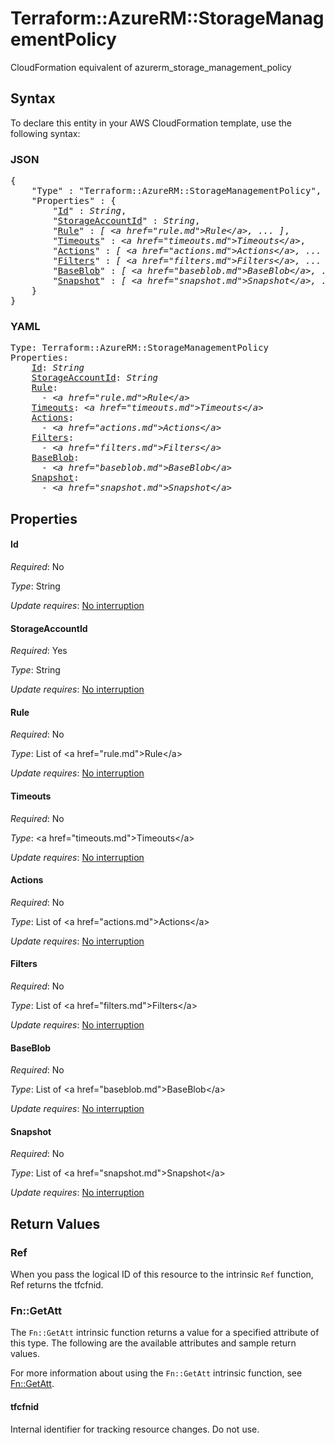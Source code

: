 # Terraform::AzureRM::StorageManagementPolicy

CloudFormation equivalent of azurerm_storage_management_policy

## Syntax

To declare this entity in your AWS CloudFormation template, use the following syntax:

### JSON

<pre>
{
    "Type" : "Terraform::AzureRM::StorageManagementPolicy",
    "Properties" : {
        "<a href="#id" title="Id">Id</a>" : <i>String</i>,
        "<a href="#storageaccountid" title="StorageAccountId">StorageAccountId</a>" : <i>String</i>,
        "<a href="#rule" title="Rule">Rule</a>" : <i>[ &lt;a href=&#34;rule.md&#34;&gt;Rule&lt;/a&gt;, ... ]</i>,
        "<a href="#timeouts" title="Timeouts">Timeouts</a>" : <i>&lt;a href=&#34;timeouts.md&#34;&gt;Timeouts&lt;/a&gt;</i>,
        "<a href="#actions" title="Actions">Actions</a>" : <i>[ &lt;a href=&#34;actions.md&#34;&gt;Actions&lt;/a&gt;, ... ]</i>,
        "<a href="#filters" title="Filters">Filters</a>" : <i>[ &lt;a href=&#34;filters.md&#34;&gt;Filters&lt;/a&gt;, ... ]</i>,
        "<a href="#baseblob" title="BaseBlob">BaseBlob</a>" : <i>[ &lt;a href=&#34;baseblob.md&#34;&gt;BaseBlob&lt;/a&gt;, ... ]</i>,
        "<a href="#snapshot" title="Snapshot">Snapshot</a>" : <i>[ &lt;a href=&#34;snapshot.md&#34;&gt;Snapshot&lt;/a&gt;, ... ]</i>
    }
}
</pre>

### YAML

<pre>
Type: Terraform::AzureRM::StorageManagementPolicy
Properties:
    <a href="#id" title="Id">Id</a>: <i>String</i>
    <a href="#storageaccountid" title="StorageAccountId">StorageAccountId</a>: <i>String</i>
    <a href="#rule" title="Rule">Rule</a>: <i>
      - &lt;a href=&#34;rule.md&#34;&gt;Rule&lt;/a&gt;</i>
    <a href="#timeouts" title="Timeouts">Timeouts</a>: <i>&lt;a href=&#34;timeouts.md&#34;&gt;Timeouts&lt;/a&gt;</i>
    <a href="#actions" title="Actions">Actions</a>: <i>
      - &lt;a href=&#34;actions.md&#34;&gt;Actions&lt;/a&gt;</i>
    <a href="#filters" title="Filters">Filters</a>: <i>
      - &lt;a href=&#34;filters.md&#34;&gt;Filters&lt;/a&gt;</i>
    <a href="#baseblob" title="BaseBlob">BaseBlob</a>: <i>
      - &lt;a href=&#34;baseblob.md&#34;&gt;BaseBlob&lt;/a&gt;</i>
    <a href="#snapshot" title="Snapshot">Snapshot</a>: <i>
      - &lt;a href=&#34;snapshot.md&#34;&gt;Snapshot&lt;/a&gt;</i>
</pre>

## Properties

#### Id

_Required_: No

_Type_: String

_Update requires_: [No interruption](https://docs.aws.amazon.com/AWSCloudFormation/latest/UserGuide/using-cfn-updating-stacks-update-behaviors.html#update-no-interrupt)

#### StorageAccountId

_Required_: Yes

_Type_: String

_Update requires_: [No interruption](https://docs.aws.amazon.com/AWSCloudFormation/latest/UserGuide/using-cfn-updating-stacks-update-behaviors.html#update-no-interrupt)

#### Rule

_Required_: No

_Type_: List of &lt;a href=&#34;rule.md&#34;&gt;Rule&lt;/a&gt;

_Update requires_: [No interruption](https://docs.aws.amazon.com/AWSCloudFormation/latest/UserGuide/using-cfn-updating-stacks-update-behaviors.html#update-no-interrupt)

#### Timeouts

_Required_: No

_Type_: &lt;a href=&#34;timeouts.md&#34;&gt;Timeouts&lt;/a&gt;

_Update requires_: [No interruption](https://docs.aws.amazon.com/AWSCloudFormation/latest/UserGuide/using-cfn-updating-stacks-update-behaviors.html#update-no-interrupt)

#### Actions

_Required_: No

_Type_: List of &lt;a href=&#34;actions.md&#34;&gt;Actions&lt;/a&gt;

_Update requires_: [No interruption](https://docs.aws.amazon.com/AWSCloudFormation/latest/UserGuide/using-cfn-updating-stacks-update-behaviors.html#update-no-interrupt)

#### Filters

_Required_: No

_Type_: List of &lt;a href=&#34;filters.md&#34;&gt;Filters&lt;/a&gt;

_Update requires_: [No interruption](https://docs.aws.amazon.com/AWSCloudFormation/latest/UserGuide/using-cfn-updating-stacks-update-behaviors.html#update-no-interrupt)

#### BaseBlob

_Required_: No

_Type_: List of &lt;a href=&#34;baseblob.md&#34;&gt;BaseBlob&lt;/a&gt;

_Update requires_: [No interruption](https://docs.aws.amazon.com/AWSCloudFormation/latest/UserGuide/using-cfn-updating-stacks-update-behaviors.html#update-no-interrupt)

#### Snapshot

_Required_: No

_Type_: List of &lt;a href=&#34;snapshot.md&#34;&gt;Snapshot&lt;/a&gt;

_Update requires_: [No interruption](https://docs.aws.amazon.com/AWSCloudFormation/latest/UserGuide/using-cfn-updating-stacks-update-behaviors.html#update-no-interrupt)

## Return Values

### Ref

When you pass the logical ID of this resource to the intrinsic `Ref` function, Ref returns the tfcfnid.

### Fn::GetAtt

The `Fn::GetAtt` intrinsic function returns a value for a specified attribute of this type. The following are the available attributes and sample return values.

For more information about using the `Fn::GetAtt` intrinsic function, see [Fn::GetAtt](https://docs.aws.amazon.com/AWSCloudFormation/latest/UserGuide/intrinsic-function-reference-getatt.html).

#### tfcfnid

Internal identifier for tracking resource changes. Do not use.

